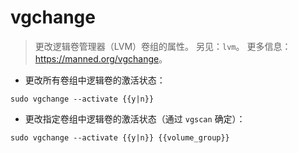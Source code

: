 # vgchange

> 更改逻辑卷管理器（LVM）卷组的属性。
> 另见：`lvm`。
> 更多信息：<https://manned.org/vgchange>。

- 更改所有卷组中逻辑卷的激活状态：

`sudo vgchange --activate {{y|n}}`

- 更改指定卷组中逻辑卷的激活状态（通过 `vgscan` 确定）：

`sudo vgchange --activate {{y|n}} {{volume_group}}`
